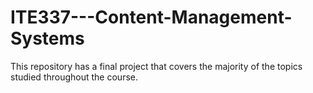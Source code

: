 # ITE337---Content-Management-Systems

This repository has a final project that covers the majority of the topics studied throughout the course.

